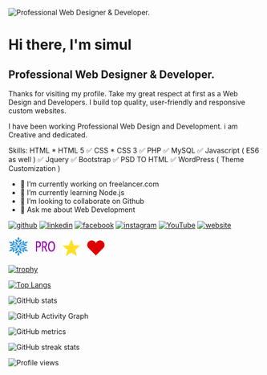 ![Professional Web Designer & Developer.](https://cdn5.f-cdn.com/ppic/178841582/logo/53199667/Lmv8K/profile_logo_CQJHI_ef3fc41abe17d26aa22b7ea8cd0ecaf0.png)
# Hi there, I'm simul
## Professional Web Designer & Developer.



Thanks for visiting my profile. Take my great respect at first as a Web Design and Developers. I build top quality, user-friendly and responsive custom websites.

I have been working Professional Web Design and Development. i am Creative and dedicated.

Skills: HTML * HTML 5 ✅ CSS * CSS 3 ✅ PHP ✅ MySQL ✅ Javascript ( ES6 as well ) ✅ Jquery ✅ Bootstrap ✅ PSD TO HTML ✅ WordPress ( Theme Customization )  

- 🔭 I’m currently working on freelancer.com 
- 🌱 I’m currently learning Node.js 
- 👯 I’m looking to collaborate on Github 
- 💬 Ask me about Web Development 


[<img src='https://cdn.jsdelivr.net/npm/simple-icons@3.0.1/icons/github.svg' alt='github' height='40'>](https://github.com/shimulsumon)  [<img src='https://cdn.jsdelivr.net/npm/simple-icons@3.0.1/icons/linkedin.svg' alt='linkedin' height='40'>](https://www.linkedin.com/in/md-simul/)  [<img src='https://cdn.jsdelivr.net/npm/simple-icons@3.0.1/icons/facebook.svg' alt='facebook' height='40'>](https://www.facebook.com/Shimul-Sumon)  [<img src='https://cdn.jsdelivr.net/npm/simple-icons@3.0.1/icons/instagram.svg' alt='instagram' height='40'>](https://www.instagram.com/shimulsumon/)  [<img src='https://cdn.jsdelivr.net/npm/simple-icons@3.0.1/icons/youtube.svg' alt='YouTube' height='40'>](https://www.youtube.com/channel/oxford-motivation)  [<img src='https://cdn.jsdelivr.net/npm/simple-icons@3.0.1/icons/icloud.svg' alt='website' height='40'>](shimulsumon.com)  

<a href='https://archiveprogram.github.com/'><img src='https://raw.githubusercontent.com/acervenky/animated-github-badges/master/assets/acbadge.gif' width='40' height='40'></a> <a href='https://github.com/pricing'><img src='https://raw.githubusercontent.com/acervenky/animated-github-badges/master/assets/pro.gif' width='40' height='40'></a> <a href='https://stars.github.com/'><img src='https://raw.githubusercontent.com/acervenky/animated-github-badges/master/assets/starbadge.gif' width='35' height='35'></a> <a href='https://docs.github.com/en/github/supporting-the-open-source-community-with-github-sponsors'><img src='https://raw.githubusercontent.com/acervenky/animated-github-badges/master/assets/sponsorbadge.gif' width='35' height='35'></a> 

[![trophy](https://github-profile-trophy.vercel.app/?username=shimulsumon)](https://github.com/ryo-ma/github-profile-trophy)

[![Top Langs](https://github-readme-stats.vercel.app/api/top-langs/?username=shimulsumon)](https://github.com/anuraghazra/github-readme-stats)

![GitHub stats](https://github-readme-stats.vercel.app/api?username=shimulsumon&show_icons=true&count_private=true)  

![GitHub Activity Graph](https://activity-graph.herokuapp.com/graph?username=shimulsumon)  

![GitHub metrics](https://metrics.lecoq.io/shimulsumon)  

![GitHub streak stats](https://github-readme-streak-stats.herokuapp.com/?user=shimulsumon)  

![Profile views](https://gpvc.arturio.dev/shimulsumon)  
